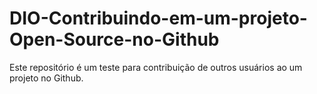 # DIO-Contribuindo-em-um-projeto-Open-Source-no-Github

Este repositório é um teste para contribuição de outros usuários ao um projeto no Github.

